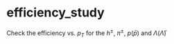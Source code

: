 # efficiency_study

Check the efficiency vs. $p_T$ for the $h^{\pm}$, $\pi^{\pm}$, $p(\bar{p})$ and $\Lambda(\bar{\Lambda})$
